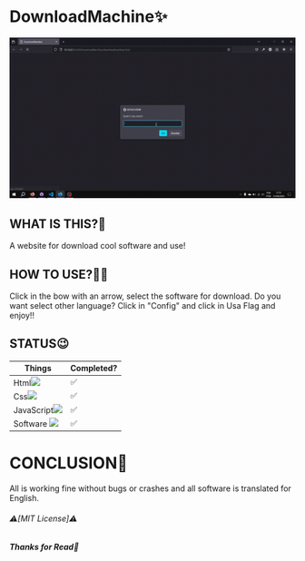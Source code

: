 <!-- Emojis and IMG!!!! -->
<!-- ✅, ❌, ⚠️, ❗,  -->

<!-- Programing Languages Ico -->
<!-- Html Image Link: <img src="https://cdn-icons-png.flaticon.com/512/5968/5968267.png" width="28px"> -->

<!-- Css Image Link: <img src="https://cdn-icons-png.flaticon.com/512/5968/5968242.png" width="28px"> -->

<!-- JavaScript Image Link: <img src="https://upload.wikimedia.org/wikipedia/commons/thumb/9/99/Unofficial_JavaScript_logo_2.svg/640px-Unofficial_JavaScript_logo_2.svg.png" width="28px"> -->

<!-- Python Image Link: <img src="https://images.icon-icons.com/112/PNG/512/python_18894.png" width="28px"> -->

<!-- ETC -->

<!-- Software Img Link: <img src="https://cdn-icons-png.flaticon.com/512/7308/7308168.png" width="28px"> -->


# **DownloadMachine✨**

<img src="forreadmelol/Videoapresetation.gif">

## **WHAT IS THIS?👀**
 A website for download cool software and use!
## **HOW TO USE?🤷‍♂️**
  Click in the bow with an arrow, select the software for download. Do you want select other language? Click in "Config"
  and click in Usa Flag and enjoy!!
## STATUS😉
 Things | Completed?
 ---       | ---
 Html<img src="https://cdn-icons-png.flaticon.com/512/5968/5968267.png" width="28px"> | ✅
 Css<img src="https://cdn-icons-png.flaticon.com/512/5968/5968242.png" width="28px"> | ✅
 JavaScript<img src="https://upload.wikimedia.org/wikipedia/commons/thumb/9/99/Unofficial_JavaScript_logo_2.svg/640px-Unofficial_JavaScript_logo_2.svg.png" width="28px"> | ✅
 Software <img src="https://cdn-icons-png.flaticon.com/512/7308/7308168.png" width="28px"> | ✅
# CONCLUSION🌟
 All is working fine without bugs or crashes and all software is translated for English.

###### ⚠️[MIT License]⚠️
###### ***Thanks for Read🙏***
